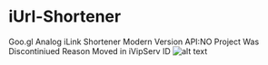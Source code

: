 # iUrl-Shortener
Goo.gl Analog iLink Shortener Modern Version API:NO 
Project Was Discontiniued Reason Moved in iVipServ ID
![alt text](https://ivipserv.xyz/assets/images/url.png)
